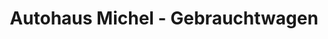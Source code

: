 ---
title: "Autohaus Michel - Gebrauchtwagen"
url: /giessen/autohaus-michel-gebrauchtwagen/
shop: Autohaus
---